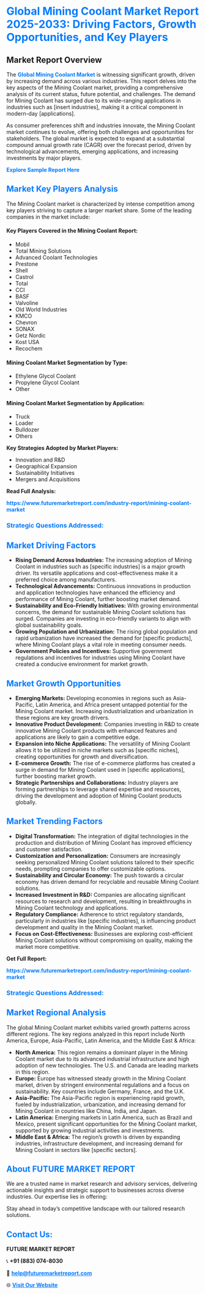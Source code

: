 <h1 style="color: #007BFF;">Global Mining Coolant Market Report 2025-2033: Driving Factors, Growth Opportunities, and Key Players</h1>

<section id="overview">
<h2>Market Report Overview</h2>
<p>The <a href="https://www.futuremarketreport.com/industry-report/mining-coolant-market" style="color: #007BFF; text-decoration: none;"><strong>Global Mining Coolant Market</strong></a> is witnessing significant growth, driven by increasing demand across various industries. This report delves into the key aspects of the Mining Coolant market, providing a comprehensive analysis of its current status, future potential, and challenges. The demand for Mining Coolant has surged due to its wide-ranging applications in industries such as [insert industries], making it a critical component in modern-day [applications].</p>
<p>As consumer preferences shift and industries innovate, the Mining Coolant market continues to evolve, offering both challenges and opportunities for stakeholders. The global market is expected to expand at a substantial compound annual growth rate (CAGR) over the forecast period, driven by technological advancements, emerging applications, and increasing investments by major players.</p>
</section>

<section id="overview">
<p><a href="https://www.futuremarketreport.com/request-sample/reportId=43545" style="color: #007BFF; text-decoration: none;"><strong>Explore Sample Report Here</strong></a></p>
</section>

<section id="key-players">
<h2 style="color: #007BFF;">Market Key Players Analysis</h2>
<p>The Mining Coolant market is characterized by intense competition among key players striving to capture a larger market share. Some of the leading companies in the market include:</p>
<h4>Key Players Covered in the Mining Coolant Report:</h4>
<ul><li>Mobil</li><li>Total Mining Solutions</li><li>Advanced Coolant Technologies</li><li>Prestone</li><li>Shell</li><li>Castrol</li><li>Total</li><li>CCI</li><li>BASF</li><li>Valvoline</li><li>Old World Industries</li><li>KMCO</li><li>Chevron</li><li>SONAX</li><li>Getz Nordic</li><li>Kost USA</li><li>Recochem</li></ul>
<h4>Mining Coolant Market Segmentation by Type:</h4>
<ul><li>Ethylene Glycol Coolant</li><li>Propylene Glycol Coolant</li><li>Other</li></ul>

<h4>Mining Coolant Market Segmentation by Application:</h4>
<ul><li>Truck</li><li>Loader</li><li>Bulldozer</li><li>Others</li></ul>
<p><strong>Key Strategies Adopted by Market Players:</strong></p>
<ul>
<li>Innovation and R&D</li>
<li>Geographical Expansion</li>
<li>Sustainability Initiatives</li>
<li>Mergers and Acquisitions</li>
</ul>
</section>

<section>
<p><strong>Read Full Analysis: </strong></p><a href="https://www.futuremarketreport.com/industry-report/mining-coolant-market" style="color: #007BFF; text-decoration: none;"><strong>https://www.futuremarketreport.com/industry-report/mining-coolant-market</strong></a>
<h3 style="color: #007BFF;">Strategic Questions Addressed:</h3>
</section>

<section id="driving-factors">
<h2 style="color: #007BFF;">Market Driving Factors</h2>
<ul>
<li><strong>Rising Demand Across Industries:</strong> The increasing adoption of Mining Coolant in industries such as [specific industries] is a major growth driver. Its versatile applications and cost-effectiveness make it a preferred choice among manufacturers.</li>
<li><strong>Technological Advancements:</strong> Continuous innovations in production and application technologies have enhanced the efficiency and performance of Mining Coolant, further boosting market demand.</li>
<li><strong>Sustainability and Eco-Friendly Initiatives:</strong> With growing environmental concerns, the demand for sustainable Mining Coolant solutions has surged. Companies are investing in eco-friendly variants to align with global sustainability goals.</li>
<li><strong>Growing Population and Urbanization:</strong> The rising global population and rapid urbanization have increased the demand for [specific products], where Mining Coolant plays a vital role in meeting consumer needs.</li>
<li><strong>Government Policies and Incentives:</strong> Supportive government regulations and incentives for industries using Mining Coolant have created a conducive environment for market growth.</li>
</ul>
</section>

<section id="growth-opportunities">
<h2 style="color: #007BFF;">Market Growth Opportunities</h2>
<ul>
<li><strong>Emerging Markets:</strong> Developing economies in regions such as Asia-Pacific, Latin America, and Africa present untapped potential for the Mining Coolant market. Increasing industrialization and urbanization in these regions are key growth drivers.</li>
<li><strong>Innovative Product Development:</strong> Companies investing in R&D to create innovative Mining Coolant products with enhanced features and applications are likely to gain a competitive edge.</li>
<li><strong>Expansion into Niche Applications:</strong> The versatility of Mining Coolant allows it to be utilized in niche markets such as [specific niches], creating opportunities for growth and diversification.</li>
<li><strong>E-commerce Growth:</strong> The rise of e-commerce platforms has created a surge in demand for Mining Coolant used in [specific applications], further boosting market growth.</li>
<li><strong>Strategic Partnerships and Collaborations:</strong> Industry players are forming partnerships to leverage shared expertise and resources, driving the development and adoption of Mining Coolant products globally.</li>
</ul>
</section>

<section id="trending-factors">
<h2 style="color: #007BFF;">Market Trending Factors</h2>
<ul>
<li><strong>Digital Transformation:</strong> The integration of digital technologies in the production and distribution of Mining Coolant has improved efficiency and customer satisfaction.</li>
<li><strong>Customization and Personalization:</strong> Consumers are increasingly seeking personalized Mining Coolant solutions tailored to their specific needs, prompting companies to offer customizable options.</li>
<li><strong>Sustainability and Circular Economy:</strong> The push towards a circular economy has driven demand for recyclable and reusable Mining Coolant solutions.</li>
<li><strong>Increased Investment in R&D:</strong> Companies are allocating significant resources to research and development, resulting in breakthroughs in Mining Coolant technology and applications.</li>
<li><strong>Regulatory Compliance:</strong> Adherence to strict regulatory standards, particularly in industries like [specific industries], is influencing product development and quality in the Mining Coolant market.</li>
<li><strong>Focus on Cost-Effectiveness:</strong> Businesses are exploring cost-efficient Mining Coolant solutions without compromising on quality, making the market more competitive.</li>
</ul>
</section>

<section>
<p><strong>Get Full Report: </strong></p><a href="https://www.futuremarketreport.com/industry-report/mining-coolant-market" style="color: #007BFF; text-decoration: none;"><strong>https://www.futuremarketreport.com/industry-report/mining-coolant-market</strong></a>
<h3 style="color: #007BFF;">Strategic Questions Addressed:</h3>
</section>


<section id="regional-analysis">
<h2 style="color: #007BFF;">Market Regional Analysis</h2>
<p>The global Mining Coolant market exhibits varied growth patterns across different regions. The key regions analyzed in this report include North America, Europe, Asia-Pacific, Latin America, and the Middle East & Africa:</p>
<ul>
<li><strong>North America:</strong> This region remains a dominant player in the Mining Coolant market due to its advanced industrial infrastructure and high adoption of new technologies. The U.S. and Canada are leading markets in this region.</li>
<li><strong>Europe:</strong> Europe has witnessed steady growth in the Mining Coolant market, driven by stringent environmental regulations and a focus on sustainability. Key countries include Germany, France, and the U.K.</li>
<li><strong>Asia-Pacific:</strong> The Asia-Pacific region is experiencing rapid growth, fueled by industrialization, urbanization, and increasing demand for Mining Coolant in countries like China, India, and Japan.</li>
<li><strong>Latin America:</strong> Emerging markets in Latin America, such as Brazil and Mexico, present significant opportunities for the Mining Coolant market, supported by growing industrial activities and investments.</li>
<li><strong>Middle East & Africa:</strong> The region’s growth is driven by expanding industries, infrastructure development, and increasing demand for Mining Coolant in sectors like [specific sectors].</li>
</ul>
</section>

<footer>
<h2 style="color: #007BFF;">About FUTURE MARKET REPORT</h2>
<p>We are a trusted name in market research and advisory services, delivering actionable insights and strategic support to businesses across diverse industries. Our expertise lies in offering:</p>

<p>Stay ahead in today’s competitive landscape with our tailored research solutions.</p>

<h2 style="color: #007BFF;">Contact Us:</h2>
<p><strong>FUTURE MARKET REPORT</strong></p>
<p>📞 <strong>+91 (883) 074-8030</strong></p>
<p>📧 <strong><a href="mailto:help@futuremarketreport.com" style="color: #007BFF;">help@futuremarketreport.com</a></strong></p>
<p>🌐 <strong><a href="https://www.futuremarketreport.com/" style="color: #007BFF;">Visit Our Website</a></strong></p>
</footer>